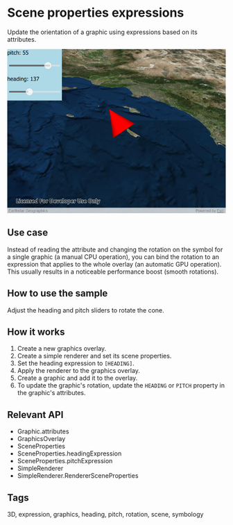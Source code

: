 # Scene properties expressions

Update the orientation of a graphic using expressions based on its attributes.

![](screenshot.png)

## Use case

Instead of reading the attribute and changing the rotation on the symbol for a single graphic (a manual CPU operation), you can bind the rotation to an expression that applies to the whole overlay (an automatic GPU operation). This usually results in a noticeable performance boost (smooth rotations).

## How to use the sample

Adjust the heading and pitch sliders to rotate the cone.

## How it works

1. Create a new graphics overlay.
2. Create a simple renderer and set its scene properties.
3. Set the heading expression to `[HEADING]`.
4. Apply the renderer to the graphics overlay.
5. Create a graphic and add it to the overlay.
6. To update the graphic's rotation, update the `HEADING` or `PITCH` property in the graphic's attributes.

## Relevant API

* Graphic.attributes
* GraphicsOverlay
* SceneProperties
* SceneProperties.headingExpression
* SceneProperties.pitchExpression
* SimpleRenderer
* SimpleRenderer.RendererSceneProperties

## Tags

3D, expression, graphics, heading, pitch, rotation, scene, symbology
